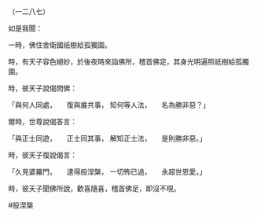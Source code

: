 （一二八七）

如是我聞：

一時，佛住舍衛國祇樹給孤獨園。

時，有天子容色絕妙，於後夜時來詣佛所，稽首佛足，其身光明遍照祇樹給孤獨園。

時，彼天子說偈問佛：

「與何人同處，　　復與誰共事，
知何等人法，　　名為勝非惡？」

爾時，世尊說偈答言：

「與正士同遊，　　正士同其事，
解知正士法，　　是則勝非惡。」

時，彼天子復說偈言：

「久見婆羅門，　　逮得般涅槃，
一切怖已過，　　永超世恩愛。」

時，彼天子聞佛所說，歡喜隨喜，稽首佛足，即沒不現。



#般涅槃
